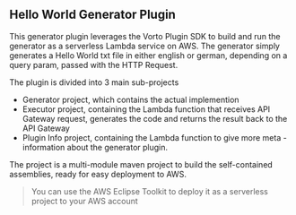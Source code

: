 ## Hello World Generator Plugin

This generator plugin leverages the Vorto Plugin SDK to build and run the generator as a serverless Lambda service on AWS. 
The generator simply generates a Hello World txt file in either english or german, depending on a query param, passed with the HTTP Request.

The plugin is divided into 3 main sub-projects

* Generator project, which contains the actual implemention
* Executor project, containing the Lambda function that receives API Gateway request, generates the code and returns the result back to the API Gateway
* Plugin Info project, containing the Lambda function to give more meta - information about the generator plugin. 

The project is a multi-module maven project to build the self-contained assemblies, ready for easy deployment to AWS. 

> You can use the AWS Eclipse Toolkit to deploy it as a serverless project to your AWS account
